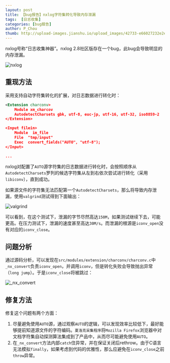 ```yaml
---
layout: post
title: 【bug报告】nxlog字符集转化导致内存泄漏
tags:  [日志收集]
categories: [bug报告]
author: P_Chou
thumb: http://upload-images.jianshu.io/upload_images/42733-e66027232e2ea2f3.png?imageMogr2/auto-orient/strip%7CimageView2/2/w/1240
---
```


nxlog号称“日志收集神器”。nxlog 2.8社区版存在一个bug，此bug会导致明显的内存泄漏。

![nxlog](http://upload-images.jianshu.io/upload_images/42733-e66027232e2ea2f3.png?imageMogr2/auto-orient/strip%7CimageView2/2/w/1240)

## 重现方法

采用支持自动字符集转化的扩展，对日志数据进行转化时：

```xml
<Extension charconv>
    Module xm_charcov
    AutodetectCharsets gbk, utf-8, euc-jp, utf-16, utf-32, iso8859-2
</Extension>

<Input filein>
    Module  im_file
    File  "tmp/input"
    Exec  convert_fields("AUTO", "utf-8");
</Input>

...
```

nxlog对配置了`AUTO`源字符集的日志数据进行转化时，会按照顺序从`AutodetectCharsets`罗列的候选字符集从左到右依次尝试进行转化（采用`libiconv`），直到成功。

如果源文件的字符集无法匹配第一个`AutodetectCharsets`，那么将导致内存泄漏，使用`valgrind`测试得到下面输出：

![valgrind](http://upload-images.jianshu.io/upload_images/42733-09a66d82207f4b2f.png?imageMogr2/auto-orient/strip%7CimageView2/2/w/1240)

 可以看到，在这个测试下，泄漏的字节尽然高达`150M`，如果测试继续下去，可能更高。在压力测试下，泄漏的速度甚至高达`30M/s`。而泄漏的根源是`iconv_open`没有对应的`iconv_close`。

## 问题分析

通过源码分析，可以发现在`src/modules/extension/charconv/charconv.c`中`_nx_convert`负责`iconv_open`，并调用`iconv`，但是转化失败会导致抛出异常（`long jump`）。于是`iconv_close`将被跳过：


![_nx_convert](http://upload-images.jianshu.io/upload_images/42733-cb92eefb7f8bd8d9.png?imageMogr2/auto-orient/strip%7CimageView2/2/w/1240)


## 修复方法

修复这个问题有两个方面：

1. 尽量避免使用`AUTO`源，通过观察`AUTO`的逻辑，可以发现效率比较低下，最好能够提前知道源文件的字符编码。`夏洛克采集程序`将`Mozilla Firefox`浏览器中对文档字符集自动探测算法集成到了产品中，从而尽可能避免使用`AUTO`。
2. 在`_nx_convert`方法内部`catch`住异常，并在保证关闭后rethrow。由于C语言无法模拟`finally`，如果考虑到代码的优雅性，那么应避免在`iconv_close`之前`throw`异常。